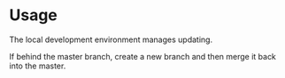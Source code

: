 # Usage
The local development environment manages updating.

If behind the master branch, create a new branch and then merge it back into the master.
